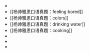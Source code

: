 -
- [[杨帅雅思口语真题：feeling bored]]
- [[杨帅雅思口语真题：colors]]
- [[杨帅雅思口语真题：drinking water]]
- [[杨帅雅思口语真题：cooking]]
-
-
-